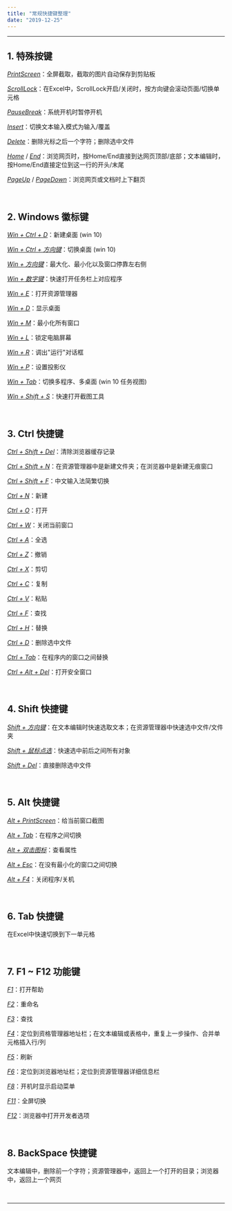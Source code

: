 ```yaml
---
title: "常规快捷键整理"
date: "2019-12-25"
---
```


---

## 1. 特殊按键

*<u>PrintScreen</u>*：全屏截取，截取的图片自动保存到剪贴板

*<u>ScrollLock</u>*：在Excel中，ScrollLock开启/关闭时，按方向键会滚动页面/切换单元格

*<u>PauseBreak</u>*：系统开机时暂停开机

*<u>Insert</u>*：切换文本输入模式为输入/覆盖

*<u>Delete</u>*：删除光标之后一个字符；删除选中文件

*<u>Home</u>* / *<u>End</u>*：浏览网页时，按Home/End直接到达网页顶部/底部；文本编辑时，按Home/End直接定位到这一行的开头/末尾

*<u>PageUp</u>* / *<u>PageDown</u>*：浏览网页或文档时上下翻页

​    

## 2. Windows 徽标键

*<u>Win + Ctrl + D</u>*：新建桌面 (win 10)

*<u>Win + Ctrl + 方向键</u>*：切换桌面 (win 10)

*<u>Win + 方向键</u>*：最大化、最小化以及窗口停靠左右侧

*<u>Win + 数字键</u>*：快速打开任务栏上对应程序

*<u>Win + E</u>*：打开资源管理器

*<u>Win + D</u>*：显示桌面

*<u>Win + M</u>*：最小化所有窗口

*<u>Win + L</u>*：锁定电脑屏幕

*<u>Win + R</u>*：调出"运行"对话框

*<u>Win + P</u>*：设置投影仪

*<u>Win + Tab</u>*：切换多程序、多桌面 (win 10 任务视图)

*<u>Win + Shift + S</u>*：快速打开截图工具

​    

## 3. Ctrl 快捷键

*<u>Ctrl + Shift + Del</u>*：清除浏览器缓存记录

*<u>Ctrl + Shift + N</u>*：在资源管理器中是新建文件夹；在浏览器中是新建无痕窗口

*<u>Ctrl + Shift + F</u>*：中文输入法简繁切换

*<u>Ctrl + N</u>*：新建

*<u>Ctrl + O</u>*：打开

*<u>Ctrl + W</u>*：关闭当前窗口

*<u>Ctrl + A</u>*：全选

*<u>Ctrl + Z</u>*：撤销

*<u>Ctrl + X</u>*：剪切

*<u>Ctrl + C</u>*：复制

*<u>Ctrl + V</u>*：粘贴

*<u>Ctrl + F</u>*：查找

*<u>Ctrl + H</u>*：替换

*<u>Ctrl + D</u>*：删除选中文件

*<u>Ctrl + Tab</u>*：在程序内的窗口之间替换

*<u>Ctrl + Alt + Del</u>*：打开安全窗口

​    

## 4. Shift 快捷键

*<u>Shift + 方向键</u>*：在文本编辑时快速选取文本；在资源管理器中快速选中文件/文件夹

*<u>Shift + 鼠标点选</u>*：快速选中前后之间所有对象

*<u>Shift + Del</u>*：直接删除选中文件

​    

## 5. Alt 快捷键

*<u>Alt + PrintScreen</u>*：给当前窗口截图

*<u>Alt + Tab</u>*：在程序之间切换

*<u>Alt + 双击图标</u>*：查看属性

*<u>Alt + Esc</u>*：在没有最小化的窗口之间切换

*<u>Alt + F4</u>*：关闭程序/关机

​    

## 6. Tab 快捷键

在Excel中快速切换到下一单元格

​    

## 7. F1 ~ F12 功能键

*<u>F1</u>*：打开帮助

*<u>F2</u>*：重命名

*<u>F3</u>*：查找

*<u>F4</u>*：定位到资格管理器地址栏；在文本编辑或表格中，重复上一步操作、合并单元格插入行/列

*<u>F5</u>*：刷新

*<u>F6</u>*：定位到浏览器地址栏；定位到资源管理器详细信息栏

*<u>F8</u>*：开机时显示启动菜单

*<u>F11</u>*：全屏切换

*<u>F12</u>*：浏览器中打开开发者选项

​    

## 8. BackSpace 快捷键

文本编辑中，删除前一个字符；资源管理器中，返回上一个打开的目录；浏览器中，返回上一个网页

​    

------

